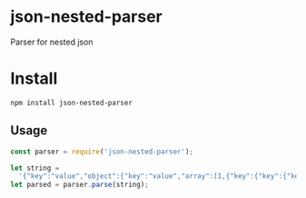 # json-nested-parser

Parser for nested json

# Install

`npm install json-nested-parser`

## Usage

`````javascript
const parser = require('json-nested-parser');

let string =
  '{"key":"value","object":{"key":"value","array":[1,{"key":{"key":{"key":"value"}}},"hello"]}}';
let parsed = parser.parse(string);
`````
